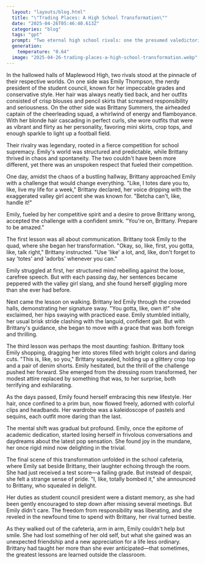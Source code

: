 ```yaml
---
  layout: "layouts/blog.html"
  title: "\"Trading Places: A High School Transformation\""
  date: "2025-04-26T05:46:40.613Z"
  categories: "blog"
  tags: "gpt"
  prompt: "Two eternal high school rivals: one the presumed valedictorian, the nerdy president of the student council. The other? The airheaded bimbo cheerleader captain. The arrogant nerdy president agrees to a fool hardy challenge from her rial, to behave like the bimbo, goaded that it would be too difficult for her to emulate. The bimbo takes her rival through all of the lessons: how to talk, walk, dress, and think like a bimbo. Eventually, the school president stops acting and starts embracing this new lifestyle, becoming her former rival's new bestie. The story should include the bimbo talking like an exagerated valley girl, with plenty of \"like\" and various slang words like \"totes\" and \"adorbs.\" There should be descriptions of both girls initial outfits, the president dressed very conservative and modest while the bimbo is dressed much more flirtatiously. Several lessons should be shown, as the president slowly adopts the bimbos speech patterns, mannerisms, and fashion sense. The final scene should describe the president's complete transformation: 1) the physical changes, including her outfit resembling what the bimbo initially wore 2) the mental changes, the former nerd now a complete airhead, proud that she bombed a test since she was too busy texting cute boys to study, and 3) the social changes, how she has been kicked off student council and is happy about it since it means she can spend more time with her new bestie"
  generation: 
    temperature: "0.64"
  image: "2025-04-26-trading-places-a-high-school-transformation.webp"
---
```

In the hallowed halls of Maplewood High, two rivals stood at the pinnacle of their respective worlds. On one side was Emily Thompson, the nerdy president of the student council, known for her impeccable grades and conservative style. Her hair was always neatly tied back, and her outfits consisted of crisp blouses and pencil skirts that screamed responsibility and seriousness. On the other side was Brittany Summers, the airheaded captain of the cheerleading squad, a whirlwind of energy and flamboyance. With her blonde hair cascading in perfect curls, she wore outfits that were as vibrant and flirty as her personality, favoring mini skirts, crop tops, and enough sparkle to light up a football field.

Their rivalry was legendary, rooted in a fierce competition for school supremacy. Emily's world was structured and predictable, while Brittany thrived in chaos and spontaneity. The two couldn't have been more different, yet there was an unspoken respect that fueled their competition.

One day, amidst the chaos of a bustling hallway, Brittany approached Emily with a challenge that would change everything. "Like, I totes dare you to, like, live my life for a week," Brittany declared, her voice dripping with the exaggerated valley girl accent she was known for. "Betcha can't, like, handle it!"

Emily, fueled by her competitive spirit and a desire to prove Brittany wrong, accepted the challenge with a confident smirk. "You're on, Brittany. Prepare to be amazed."

The first lesson was all about communication. Brittany took Emily to the quad, where she began her transformation. "Okay, so, like, first, you gotta, like, talk right," Brittany instructed. "Use 'like' a lot, and, like, don't forget to say 'totes' and 'adorbs' whenever you can."

Emily struggled at first, her structured mind rebelling against the loose, carefree speech. But with each passing day, her sentences became peppered with the valley girl slang, and she found herself giggling more than she ever had before.

Next came the lesson on walking. Brittany led Emily through the crowded halls, demonstrating her signature sway. "You gotta, like, own it!" she exclaimed, her hips swaying with practiced ease. Emily stumbled initially, her usual brisk stride clashing with the languid, confident gait. But with Brittany's guidance, she began to move with a grace that was both foreign and thrilling.

The third lesson was perhaps the most daunting: fashion. Brittany took Emily shopping, dragging her into stores filled with bright colors and daring cuts. "This is, like, so you," Brittany squealed, holding up a glittery crop top and a pair of denim shorts. Emily hesitated, but the thrill of the challenge pushed her forward. She emerged from the dressing room transformed, her modest attire replaced by something that was, to her surprise, both terrifying and exhilarating.

As the days passed, Emily found herself embracing this new lifestyle. Her hair, once confined to a prim bun, now flowed freely, adorned with colorful clips and headbands. Her wardrobe was a kaleidoscope of pastels and sequins, each outfit more daring than the last.

The mental shift was gradual but profound. Emily, once the epitome of academic dedication, started losing herself in frivolous conversations and daydreams about the latest pop sensation. She found joy in the mundane, her once rigid mind now delighting in the trivial.

The final scene of this transformation unfolded in the school cafeteria, where Emily sat beside Brittany, their laughter echoing through the room. She had just received a test score—a failing grade. But instead of despair, she felt a strange sense of pride. "I, like, totally bombed it," she announced to Brittany, who squealed in delight.

Her duties as student council president were a distant memory, as she had been gently encouraged to step down after missing several meetings. But Emily didn't care. The freedom from responsibility was liberating, and she reveled in the newfound time to spend with Brittany, her rival turned bestie.

As they walked out of the cafeteria, arm in arm, Emily couldn't help but smile. She had lost something of her old self, but what she gained was an unexpected friendship and a new appreciation for a life less ordinary. Brittany had taught her more than she ever anticipated—that sometimes, the greatest lessons are learned outside the classroom.
